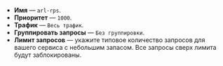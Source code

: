 * **Имя** — `arl-rps`.
* **Приоритет** — `1000`.
* **Трафик** — `Весь трафик`.
* **Группировать запросы** — `Без группировки`.
* **Лимит запросов** — укажите типовое количество запросов для вашего сервиса с небольшим запасом. Все запросы сверх лимита будут заблокированы.